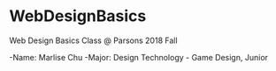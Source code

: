 # WebDesignBasics
Web Design Basics Class @ Parsons 2018 Fall

-Name: Marlise Chu 
-Major: Design Technology - Game Design, Junior 

